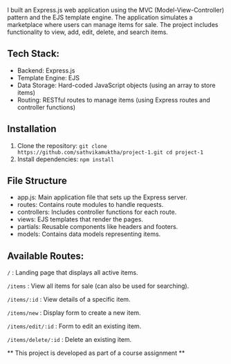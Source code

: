 I built an Express.js web application using the MVC (Model-View-Controller) pattern and the EJS template engine. The application simulates a marketplace where users can manage items for sale. The project includes functionality to view, add, edit, delete, and search items.
## Tech Stack:
- Backend: Express.js
- Template Engine: EJS
- Data Storage: Hard-coded JavaScript objects (using an array to store items)
- Routing: RESTful routes to manage items (using Express routes and controller functions)
## Installation
1. Clone the repository:
   ``
   git clone https://github.com/sathvikamuktha/project-1.git
   cd project-1
   ``
2. Install dependencies:
   ``
   npm install
   ``

## File Structure
- app.js: Main application file that sets up the Express server.
- routes: Contains route modules to handle requests.
- controllers: Includes controller functions for each route.
- views: EJS templates that render the pages.
- partials: Reusable components like headers and footers.
- models: Contains data models representing items.

## Available Routes:
``/`` : Landing page that displays all active items.

``/items`` : View all items for sale (can also be used for searching).

``/items/:id`` : View details of a specific item.

``/items/new`` : Display form to create a new item.

``/items/edit/:id`` : Form to edit an existing item.

``/items/delete/:id`` : Delete an existing item.


** This project is developed as part of a course assignment **
